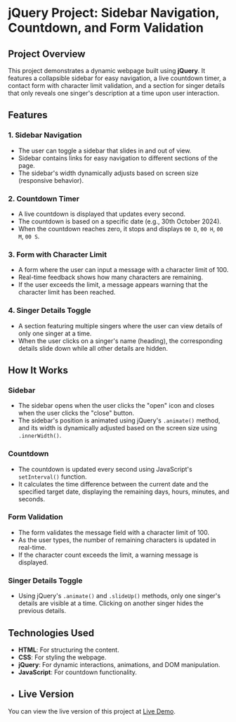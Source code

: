 # jQuery Project: Sidebar Navigation, Countdown, and Form Validation

## Project Overview

This project demonstrates a dynamic webpage built using **jQuery**. It features a collapsible sidebar for easy navigation, a live countdown timer, a contact form with character limit validation, and a section for singer details that only reveals one singer's description at a time upon user interaction.

## Features

### 1. Sidebar Navigation
- The user can toggle a sidebar that slides in and out of view.
- Sidebar contains links for easy navigation to different sections of the page.
- The sidebar's width dynamically adjusts based on screen size (responsive behavior).

### 2. Countdown Timer
- A live countdown is displayed that updates every second.
- The countdown is based on a specific date (e.g., 30th October 2024).
- When the countdown reaches zero, it stops and displays `00 D`, `00 H`, `00 M`, `00 S`.

### 3. Form with Character Limit
- A form where the user can input a message with a character limit of 100.
- Real-time feedback shows how many characters are remaining.
- If the user exceeds the limit, a message appears warning that the character limit has been reached.

### 4. Singer Details Toggle
- A section featuring multiple singers where the user can view details of only one singer at a time.
- When the user clicks on a singer's name (heading), the corresponding details slide down while all other details are hidden.

## How It Works

### Sidebar
- The sidebar opens when the user clicks the "open" icon and closes when the user clicks the "close" button.
- The sidebar's position is animated using jQuery's `.animate()` method, and its width is dynamically adjusted based on the screen size using `.innerWidth()`.

### Countdown
- The countdown is updated every second using JavaScript's `setInterval()` function.
- It calculates the time difference between the current date and the specified target date, displaying the remaining days, hours, minutes, and seconds.

### Form Validation
- The form validates the message field with a character limit of 100.
- As the user types, the number of remaining characters is updated in real-time.
- If the character count exceeds the limit, a warning message is displayed.

### Singer Details Toggle
- Using jQuery's `.animate()` and `.slideUp()` methods, only one singer's details are visible at a time. Clicking on another singer hides the previous details.

## Technologies Used
- **HTML**: For structuring the content.
- **CSS**: For styling the webpage.
- **jQuery**: For dynamic interactions, animations, and DOM manipulation.
- **JavaScript**: For countdown functionality.
- ## Live Version
You can view the live version of this project at [Live Demo](https://ebtehal18.github.io/Eyption-party/).
